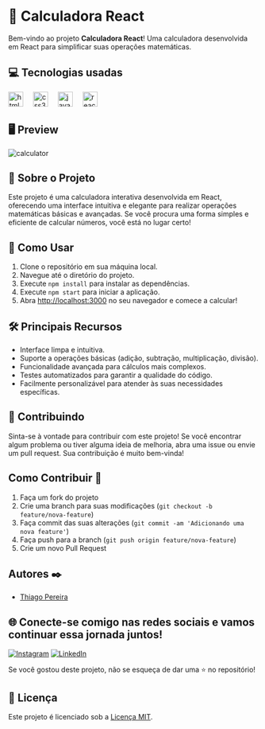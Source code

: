 #   🧮 Calculadora React

Bem-vindo ao projeto **Calculadora React**! Uma calculadora desenvolvida em React para simplificar suas operações matemáticas.

## 💻 Tecnologias usadas
<div>
   <img src="https://cdn.jsdelivr.net/gh/devicons/devicon/icons/html5/html5-original.svg" height="30" alt="html5 logo"  />
   <img width="12" />
   <img src="https://cdn.jsdelivr.net/gh/devicons/devicon/icons/css3/css3-original.svg" height="30" alt="css3 logo"  />
   <img width="12" />
   <img src="https://cdn.jsdelivr.net/gh/devicons/devicon/icons/javascript/javascript-original.svg" height="30" alt="javascript logo"  />
   <img width="12" />
   <img src="https://cdn.jsdelivr.net/gh/devicons/devicon/icons/react/react-original.svg" height="30" alt="react logo" />
   <img width="12" />
</div>

## 🖥 Preview

![calculator](https://github.com/pereirathiagos/React-Calculadora/assets/133459464/1bf4a7d7-ed70-4590-b308-4e05f5418eca)


## 🧮 Sobre o Projeto

Este projeto é uma calculadora interativa desenvolvida em React, oferecendo uma interface intuitiva e elegante para realizar operações matemáticas básicas e avançadas. Se você procura uma forma simples e eficiente de calcular números, você está no lugar certo!

## 🚀 Como Usar

1. Clone o repositório em sua máquina local.
2. Navegue até o diretório do projeto.
3. Execute `npm install` para instalar as dependências.
4. Execute `npm start` para iniciar a aplicação.
5. Abra [http://localhost:3000](http://localhost:3000) no seu navegador e comece a calcular!

## 🛠️ Principais Recursos

- Interface limpa e intuitiva.
- Suporte a operações básicas (adição, subtração, multiplicação, divisão).
- Funcionalidade avançada para cálculos mais complexos.
- Testes automatizados para garantir a qualidade do código.
- Facilmente personalizável para atender às suas necessidades específicas.

## 🤝 Contribuindo

Sinta-se à vontade para contribuir com este projeto! Se você encontrar algum problema ou tiver alguma ideia de melhoria, abra uma issue ou envie um pull request. Sua contribuição é muito bem-vinda!

## Como Contribuir 🤝

1. Faça um fork do projeto
2. Crie uma branch para suas modificações (`git checkout -b feature/nova-feature`)
3. Faça commit das suas alterações (`git commit -am 'Adicionando uma nova feature'`)
4. Faça push para a branch (`git push origin feature/nova-feature`)
5. Crie um novo Pull Request

## Autores ✒️

- [Thiago Pereira](https://github.com/thiago-rspereira)

## 🌐 Conecte-se comigo nas redes sociais e vamos continuar essa jornada juntos!

[![Instagram](https://img.shields.io/badge/-Instagram-E4405F?style=flat-square&logo=instagram&logoColor=white)](https://instagram.com/trspereira)
[![LinkedIn](https://img.shields.io/badge/-LinkedIn-0077B5?style=flat-square&logo=linkedin&logoColor=white)](https://www.linkedin.com/in/trspereira)

Se você gostou deste projeto, não se esqueça de dar uma ⭐ no repositório!

## 📄 Licença

Este projeto é licenciado sob a [Licença MIT](LICENSE).


